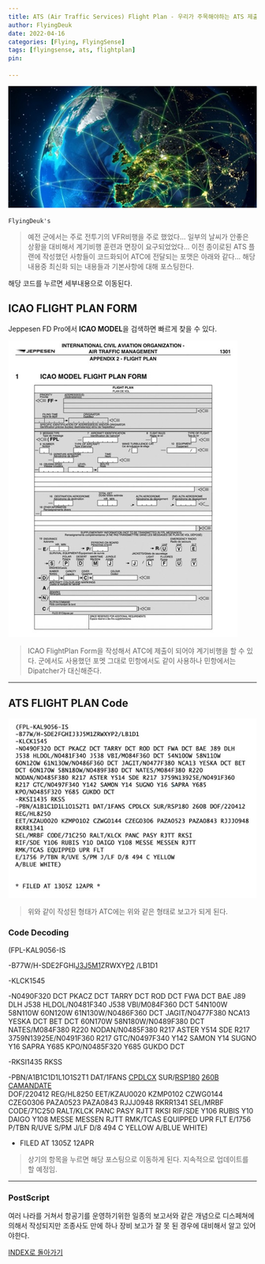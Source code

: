 ```yaml
---
title: ATS (Air Traffic Services) Flight Plan - 우리가 주목해야하는 ATS 제출 FlightPlan 항목별 해석
author: FlyingDeuk
date: 2022-04-16
categories: [Flying, FlyingSense]
tags: [flyingsense, ats, flightplan]
pin:

---
```


![ats](/img/flying/sense/ats.jpg)

`FlyingDeuk's`
> 예전 군에서는 주로 전투기의 VFR비행을 주로 했었다... 일부의 날씨가 안좋은 상황을 대비해서 계기비행 훈련과 면장이 요구되었었다... 이전 종이로된 ATS 플랜에 작성했던 사항들이 코드화되어 ATC에 전달되는 포맷은 아래와 같다... 해당 내용중 최신화 되는 내용들과 기본사항에 대해 포스팅한다.

해당 코드를 누르면 세부내용으로 이동된다.


## ICAO FLIGHT PLAN FORM
Jeppesen FD Pro에서 **ICAO MODEL**을 검색하면 빠르게 찾을 수 있다.

![ats](/img/flying/sense/ats1.jpg)
>ICAO FlightPlan Form을 작성해서 ATC에 제출이 되어야 계기비행을 할 수 있다. 군에서도 사용했던 포멧 그대로 민항에서도 같이 사용하나 민항에서는 Dipatcher가 대신해준다.

-----------

## ATS FLIGHT PLAN Code
![ats](/img/flying/sense/ats2.jpg)
>위와 같이 작성된 형태가 ATC에는 위와 같은 형태로 보고가 되게 된다.

### Code Decoding

(FPL-KAL9056-IS

-B77W/H-SDE2FGHI[J3J5M1](/posts/inmarsat/)ZRWXY[P2](/posts/rsp180/) /LB1D1

-KLCK1545

-N0490F320 DCT PKACZ DCT TARRY DCT ROD DCT FWA DCT BAE J89 DLH J538 HLDOL/N0481F340 J538 VBI/M084F360 DCT 54N100W 58N110W 60N120W 61N130W/N0486F360 DCT JAGIT/N0477F380 NCA13 YESKA DCT BET DCT 60N170W 58N180W/N0489F380 DCT NATES/M084F380 R220 NODAN/N0485F380 R217 ASTER Y514 SDE R217 3759N13925E/N0491F360 R217 GTC/N0497F340 Y142 SAMON Y14 SUGNO Y16 SAPRA Y685 KPO/N0485F320 Y685 GUKDO DCT

-RKSI1435 RKSS

-PBN/A1B1C1D1L1O1S2T1 DAT/1FANS [CPDLCX](/posts/cpdlcx/) SUR/[RSP180](/posts/rsp180/) [260B](/posts/260b/) [CAMANDATE](/posts/camadate/) <br>
DOF/220412 REG/HL8250 EET/KZAU0020 KZMP0102 CZWG0144 CZEG0306 PAZA0523 PAZA0843 RJJJ0948 RKRR1341 SEL/MRBF CODE/71C250 RALT/KLCK PANC PASY RJTT RKSI RIF/SDE Y106 RUBIS Y10 DAIGO Y108 MESSE MESSEN RJTT RMK/TCAS EQUIPPED UPR FLT E/1756 P/TBN R/UVE S/PM J/LF D/8 494 C YELLOW A/BLUE WHITE)

 * FILED AT 1305Z 12APR

> 상기의 항목을 누르면 해당 포스팅으로 이동하게 된다. 지속적으로 업데이트를 할 예정임.

-------

### PostScript
여러 나라를 거쳐서 항공기를 운영하기위한 일종의 보고서와 같은 개념으로 디스페쳐에 의해서 작성되지만 조종사도 만에 하나 장비 보고가 잘 못 된 경우에 대비해서 알고 있어야한다.


[INDEX로 돌아가기](/categories/flyingsense/)
